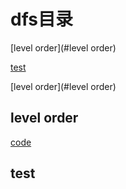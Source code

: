 # dfs目录

[level order](#level order)

[test](#test)

[level order](#level order)

##  level order

[code](a.cpp)

##  test



